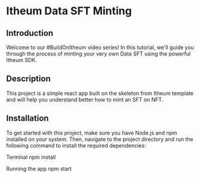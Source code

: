 # Itheum Data SFT Minting 

## Introduction

Welcome to our #BuildOnItheum video series! In this tutorial, we'll guide you through the process of minting your very own Data SFT using the powerful Itheum SDK.

## Description

This project is a simple react app built on the skeleton from Itheum template and will help you understand better how to mint an SFT on NFT.  
## Installation

To get started with this project, make sure you have Node.js and npm installed on your system. Then, navigate to the project directory and run the following command to install the required dependencies:

Terminal
npm install

Running the app 
npm start
